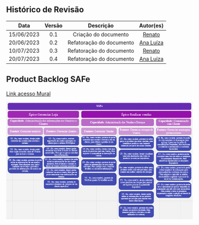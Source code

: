 ## Histórico de Revisão

|    Data    | Versão |        Descrição         |                    Autor(es)                     |
| :--------: | :----: | :----------------------: | :----------------------------------------------: |
| 15/06/2023 |  0.1   |   Criação do documento   |      [Renato](https://github.com/Osidious)       |
| 20/06/2023 |  0.2   | Refatoração do documento | [Ana Luíza](https://github.com/analufernanndess) |
| 10/07/2023 |  0.3   | Refatoração do documento |      [Renato](https://github.com/Osidious)       |
| 20/07/2023 |  0.4   | Refatoração do documento | [Ana Luíza](https://github.com/analufernanndess) |

## Product Backlog SAFe

[Link acesso Mural](https://miro.com/app/board/uXjVM9bjx6o=/?share_link_id=365887793476)

![Safe](imgs/SAFe.png)
